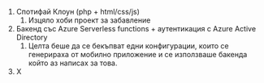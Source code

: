 1) Спотифай Клоун (php + html/css/js)
	1) Изцяло хоби проект за забавление
2) Бакенд със Azure Serverless functions + аутентикация с Azure Active Directory
	1) Целта беше да се бекъпват едни конфигурации, които се генерираха от мобилно приложение и се използваше бакенда който аз написах за това.
3) Х